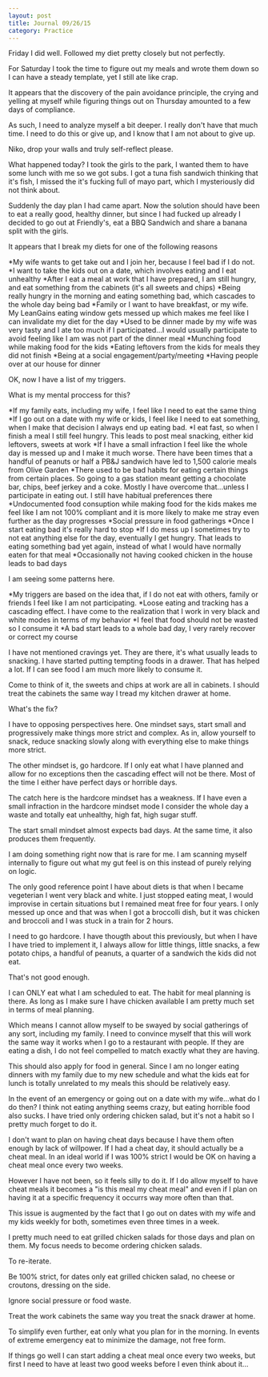 ```yaml
---
layout: post
title: Journal 09/26/15
category: Practice
---
```

Friday I did well. Followed my diet pretty closely but not perfectly.

For Saturday I took the time to figure out my meals and wrote them down so I can have a steady template, yet I still ate like crap.

It appears that the discovery of the pain avoidance principle, the crying and yelling at myself while figuring things out on Thursday amounted to a few days of compliance.

As such, I need to analyze myself a bit deeper. I really don't have that much time. I need to do this or give up, and I know that I am not about to give up.

Niko, drop your walls and truly self-reflect please.

What happened today? I took the girls to the park, I wanted them to have some lunch with me so we got subs. I got a tuna fish sandwich thinking that it's fish, I missed the it's fucking full of mayo part, which I mysteriously did not think about.

Suddenly the day plan I had came apart. Now the solution should have been to eat a really good, healthy dinner, but since I had fucked up already I decided to go out at Friendly's, eat a BBQ Sandwich and share a banana split with the girls.

It appears that I break my diets for one of the following reasons

*My wife wants to get take out and I join her, because I feel bad if I do not.
*I want to take the kids out on a date, which involves eating and I eat unhealthy
*After I eat a meal at work that I have prepared, I am still hungry, and eat something from the cabinets (it's all sweets and chips)
*Being really hungry in the morning and eating something bad, which cascades to the whole day being bad
*Family or I want to have breakfast, or my wife. My LeanGains eating window gets messed up which makes me feel like I can invalidate my diet for the day
*Used to be dinner made by my wife was very tasty and I ate too much if I participated...I would usually participate to avoid feeling like I am was not part of the dinner meal
*Munching food while making food for the kids
*Eating leftovers from the kids for meals they did not finish
*Being at a social engagement/party/meeting
*Having people over at our house for dinner

OK, now I have a list of my triggers.

What is my mental proccess for this?

*If my family eats, including my wife, I feel like I need to eat the same thing
*If I go out on a date with my wife or kids, I feel like I need to eat something, when I make that decision I always end up eating bad.
*I eat fast, so when I finish a meal I still feel hungry. This leads to post meal snacking, either kid leftovers, sweets at work
*If I have a small infraction I feel like the whole day is messed up and I make it much worse. There have been times that a handful of peanuts or half a PB&J sandwich have led to 1,500 calorie meals from Olive Garden
*There used to be bad habits for eating certain things from certain places. So going to a gas station meant getting a chocolate bar, chips, beef jerkey and a coke. Mostly I have overcome that...unless I participate in eating out. I still have habitual preferences there
*Undocumented food consuption while making food for the kids makes me feel like I am not 100% compliant and it is more likely to make me stray even further as the day progresses
*Social pressure in food gatherings
*Once I start eating bad it's really hard to stop
*If I do mess up I sometimes try to not eat anything else for the day, eventually I get hungry. That leads to eating something bad yet again, instead of what I would have normally eaten for that meal
*Occasionally not having cooked chicken in the house leads to bad days

I am seeing some patterns here. 

*My triggers are based on the idea that, if I do not eat with others, family or friends I feel like I am not participating.
*Loose eating and tracking has a cascading effect. I have come to the realization that I work in very black and white modes in terms of my behavior
*I feel that food should not be wasted so I consume it
*A bad start leads to a whole bad day, I very rarely recover or correct my course

I have not mentioned cravings yet. They are there, it's what usually leads to snacking. I have started putting tempting foods in a drawer. That has helped a lot. If I can see food I am much more likely to consume it.

Come to think of it, the sweets and chips at work are all in cabinets. I should treat the cabinets the same way I tread my kitchen drawer at home.

What's the fix?

I have to opposing perspectives here. One mindset says, start small and progressively make things more strict and complex. As in, allow yourself to snack, reduce snacking slowly along with everything else to make things more strict.

The other mindset is, go hardcore. If I only eat what I have planned and allow for no exceptions then the cascading effect will not be there. Most of the time I either have perfect days or horrible days.

The catch here is the hardcore mindset has a weakness. If I have even a small infraction in the hardcore mindset mode I consider the whole day a waste and totally eat unhealthy, high fat, high sugar stuff.

The start small mindset almost expects bad days. At the same time, it also produces them frequently.

I am doing something right now that is rare for me. I am scanning myself internally to figure out what my gut feel is on this instead of purely relying on logic.

The only good reference point I have about diets is that when I became vegeterian I went very black and white. I just stopped eating meat, I would improvise in certain situations but I remained meat free for four years. I only messed up once and that was when I got a broccolli dish, but it was chicken and broccoli and I was stuck in a train for 2 hours.

I need to go hardcore. I have thougth about this previously, but when I have I have tried to implement it, I always allow for little things, little snacks, a few potato chips, a handful of peanuts, a quarter of a sandwich the kids did not eat.

That's not good enough.

I can ONLY eat what I am scheduled to eat. The habit for meal planning is there. As long as I make sure I have chicken available I am pretty much set in terms of meal planning.

Which means I cannot allow myself to be swayed by social gatherings of any sort, including my family. I need to convince myself that this will work the same way it works when I go to a restaurant with people. If they are eating a dish, I do not feel compelled to match exactly what they are having.

This should also apply for food in general. Since I am no longer eating dinners with my family due to my new schedule and what the kids eat for lunch is totally unrelated to my meals this should be relatively easy.

In the event of an emergency or going out on a date with my wife...what do I do then? I think not eating anything seems crazy, but eating horrible food also sucks. I have tried only ordering chicken salad, but it's not a habit so I pretty much forget to do it.

I don't want to plan on having cheat days because I have them often enough by lack of willpower. If I had a cheat day, it should actually be a cheat meal. In an ideal world if I was 100% strict I would be OK on having a cheat meal once every two weeks.

However I have not been, so it feels silly to do it. If I do allow myself to have cheat meals it becomes a "is this meal my cheat meal" and even if I plan on having it at a specific frequency it occurrs way more often than that.

This issue is augmented by the fact that I go out on dates with my wife and my kids weekly for both, sometimes even three times in a week.

I pretty much need to eat grilled chicken salads for those days and plan on them. My focus needs to become ordering chicken salads.

To re-iterate.

Be 100% strict, for dates only eat grilled chicken salad, no cheese or croutons, dressing on the side.

Ignore social pressure or food waste.

Treat the work cabinets the same way you treat the snack drawer at home.

To simplify even further, eat only what you plan for in the morning. In events of extreme emergency eat to minimize the damage, not free form. 

If things go well I can start adding a cheat meal once every two weeks, but first I need to have at least two good weeks before I even think about it...
